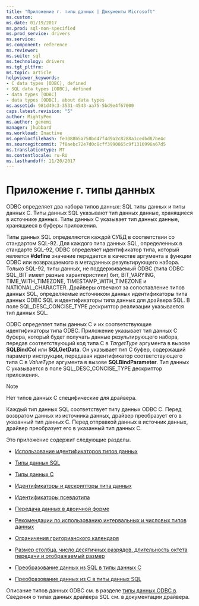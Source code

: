 ```yaml
---
title: "Приложение г. типы данных | Документы Microsoft"
ms.custom: 
ms.date: 01/19/2017
ms.prod: sql-non-specified
ms.prod_service: drivers
ms.service: 
ms.component: reference
ms.reviewer: 
ms.suite: sql
ms.technology: drivers
ms.tgt_pltfrm: 
ms.topic: article
helpviewer_keywords:
- C data types [ODBC], defined
- SQL data types [ODBC], defined
- data types [ODBC]
- data types [ODBC], about data types
ms.assetid: 981d49c3-3531-4543-aa75-5bd9e4f67000
caps.latest.revision: "5"
author: MightyPen
ms.author: genemi
manager: jhubbard
ms.workload: Inactive
ms.openlocfilehash: fe3088b5a750bd47f4d9a2c8288a1cedbd87be4c
ms.sourcegitcommit: 7f8aebc72e7d0c8cff3990865c9f1316996a67d5
ms.translationtype: MT
ms.contentlocale: ru-RU
ms.lasthandoff: 11/20/2017
---
```

# <a name="appendix-d-data-types"></a>Приложение г. типы данных
ODBC определяет два набора типов данных: SQL типы данных и типы данных C. Типы данных SQL указывают тип данных данные, хранящиеся в источнике данных. Типы данных C указывает тип данных данные, хранящиеся в буферы приложения.  
  
 Типы данных SQL определяются каждой СУБД в соответствии со стандартом SQL-92. Для каждого типа данных SQL, определенных в стандарте SQL-92, ODBC определяет идентификатор типа, который является **#define** значение передается в качестве аргумента в функции ODBC или возвращаемого в метаданных результирующего набора. Только SQL-92, типы данных, не поддерживаемый ODBC (типа ODBC SQL_BIT имеет разные характеристики) бит, BIT_VARYING, TIME_WITH_TIMEZONE, TIMESTAMP_WITH_TIMEZONE и NATIONAL_CHARACTER. Драйверы отвечают за сопоставление типов данных SQL, определяемые источником данных идентификаторы типа данных ODBC SQL и идентификаторы типа данных для драйвера SQL. В поле SQL_DESC_CONCISE_TYPE дескриптор реализации указывается тип данных SQL.  
  
 ODBC определяет типы данных C и их соответствующие идентификаторы типа ODBC. Приложение указывает тип данных C буфера, который будет получать данные результирующего набора, передав соответствующий код типа C в *TargetType* аргумента в вызове **SQLBindCol** или  **SQLGetData**. Он указывает тип C буфер, содержащий параметр инструкции, передавая идентификатор соответствующего типа C в *ValueType* аргумента в вызове **SQLBindParameter**. Тип данных C указывается в поле SQL_DESC_CONCISE_TYPE дескриптор приложения.  
  
> [!NOTE]  
>  Нет типов данных C специфические для драйвера.  
  
 Каждый тип данных SQL соответствует типу данных ODBC C. Перед возвратом данных из источника данных, драйвер преобразует его в указанный тип данных C. Перед отправкой данных в источник данных, драйвер преобразует его в указанный тип данных C.  
  
 Это приложение содержит следующие разделы.  
  
-   [Использование идентификаторов типов данных](../../../odbc/reference/appendixes/using-data-type-identifiers.md)  
  
-   [Типы данных SQL](../../../odbc/reference/appendixes/sql-data-types.md)  
  
-   [Типы данных C](../../../odbc/reference/appendixes/c-data-types.md)  
  
-   [Идентификаторы и дескрипторы типа данных](../../../odbc/reference/appendixes/data-type-identifiers-and-descriptors.md)  
  
-   [Идентификаторы псевдотипа](../../../odbc/reference/appendixes/pseudo-type-identifiers.md)  
  
-   [Передача данных в двоичной форме](../../../odbc/reference/appendixes/transferring-data-in-its-binary-form.md)  
  
-   [Рекомендации по использованию интервальных и числовых типов данных](../../../odbc/reference/appendixes/guidelines-for-interval-and-numeric-data-types.md)  
  
-   [Ограничения григорианского календаря](../../../odbc/reference/appendixes/constraints-of-the-gregorian-calendar.md)  
  
-   [Размер столбца, число десятичных разрядов, длительность октета передачи и отображаемый размер](../../../odbc/reference/appendixes/column-size-decimal-digits-transfer-octet-length-and-display-size.md)  
  
-   [Преобразование данных из SQL в типы данных C](../../../odbc/reference/appendixes/converting-data-from-sql-to-c-data-types.md)  
  
-   [Преобразование данных из C в типы данных SQL](../../../odbc/reference/appendixes/converting-data-from-c-to-sql-data-types.md)  
  
 Описание типов данных ODBC см. в разделе [типы данных ODBC в](../../../odbc/reference/develop-app/data-types-in-odbc.md). Сведения о типах данных драйвера SQL см. в документации драйвера.
